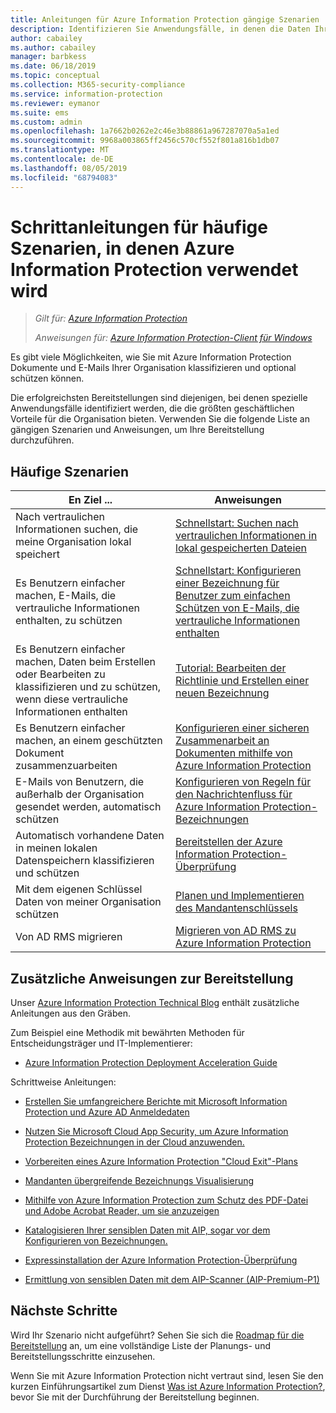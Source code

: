 ```yaml
---
title: Anleitungen für Azure Information Protection gängige Szenarien
description: Identifizieren Sie Anwendungsfälle, in denen die Daten Ihrer Organisation mithilfe Azure Information Protection klassifiziert und geschützt werden.
author: cabailey
ms.author: cabailey
manager: barbkess
ms.date: 06/18/2019
ms.topic: conceptual
ms.collection: M365-security-compliance
ms.service: information-protection
ms.reviewer: eymanor
ms.suite: ems
ms.custom: admin
ms.openlocfilehash: 1a7662b0262e2c46e3b88861a967287070a5a1ed
ms.sourcegitcommit: 9968a003865ff2456c570cf552f801a816b1db07
ms.translationtype: MT
ms.contentlocale: de-DE
ms.lasthandoff: 08/05/2019
ms.locfileid: "68794083"
---
```

# <a name="how-to-guides-for-common-scenarios-that-use-azure-information-protection"></a>Schrittanleitungen für häufige Szenarien, in denen Azure Information Protection verwendet wird

>*Gilt für: [Azure Information Protection](https://azure.microsoft.com/pricing/details/information-protection)*
>
> *Anweisungen für: [Azure Information Protection-Client für Windows](faqs.md#whats-the-difference-between-the-azure-information-protection-client-and-the-azure-information-protection-unified-labeling-client)*

Es gibt viele Möglichkeiten, wie Sie mit Azure Information Protection Dokumente und E-Mails Ihrer Organisation klassifizieren und optional schützen können. 

Die erfolgreichsten Bereitstellungen sind diejenigen, bei denen spezielle Anwendungsfälle identifiziert werden, die die größten geschäftlichen Vorteile für die Organisation bieten. Verwenden Sie die folgende Liste an gängigen Szenarien und Anweisungen, um Ihre Bereitstellung durchzuführen.

## <a name="common-scenarios"></a>Häufige Szenarien

|En Ziel ...|Anweisungen|
|----------------|---------------|
|Nach vertraulichen Informationen suchen, die meine Organisation lokal speichert|[Schnellstart: Suchen nach vertraulichen Informationen in lokal gespeicherten Dateien](quickstart-findsensitiveinfo.md)|
|Es Benutzern einfacher machen, E-Mails, die vertrauliche Informationen enthalten, zu schützen|[Schnellstart: Konfigurieren einer Bezeichnung für Benutzer zum einfachen Schützen von E-Mails, die vertrauliche Informationen enthalten](quickstart-label-dnf-protectedemail.md)|
|Es Benutzern einfacher machen, Daten beim Erstellen oder Bearbeiten zu klassifizieren und zu schützen, wenn diese vertrauliche Informationen enthalten| [Tutorial: Bearbeiten der Richtlinie und Erstellen einer neuen Bezeichnung](infoprotect-quick-start-tutorial.md)|
|Es Benutzern einfacher machen, an einem geschützten Dokument zusammenzuarbeiten|[Konfigurieren einer sicheren Zusammenarbeit an Dokumenten mithilfe von Azure Information Protection](secure-collaboration-documents.md)|
|E-Mails von Benutzern, die außerhalb der Organisation gesendet werden, automatisch schützen| [Konfigurieren von Regeln für den Nachrichtenfluss für Azure Information Protection-Bezeichnungen](configure-exo-rules.md)
|Automatisch vorhandene Daten in meinen lokalen Datenspeichern klassifizieren und schützen|[Bereitstellen der Azure Information Protection-Überprüfung](deploy-aip-scanner.md)|
|Mit dem eigenen Schlüssel Daten von meiner Organisation schützen| [Planen und Implementieren des Mandantenschlüssels](plan-implement-tenant-key.md)|
|Von AD RMS migrieren|[Migrieren von AD RMS zu Azure Information Protection](migrate-from-ad-rms-to-azure-rms.md)|

## <a name="additional-deployment-instructions"></a>Zusätzliche Anweisungen zur Bereitstellung

Unser [Azure Information Protection Technical Blog](https://aka.ms/AIPblog) enthält zusätzliche Anleitungen aus den Gräben.

Zum Beispiel eine Methodik mit bewährten Methoden für Entscheidungsträger und IT-Implementierer:

- [Azure Information Protection Deployment Acceleration Guide](https://techcommunity.microsoft.com/t5/Azure-Information-Protection/Azure-Information-Protection-Deployment-Acceleration-Guide/ba-p/334423)

Schrittweise Anleitungen:

- [Erstellen Sie umfangreichere Berichte mit Microsoft Information Protection und Azure AD Anmeldedaten](https://techcommunity.microsoft.com/t5/Azure-Information-Protection/Create-richer-reports-with-Microsoft-Information-Protection-and/ba-p/392713)

- [Nutzen Sie Microsoft Cloud App Security, um Azure Information Protection Bezeichnungen in der Cloud anzuwenden.](https://techcommunity.microsoft.com/t5/Azure-Information-Protection/Leverage-Microsoft-Cloud-App-Security-to-apply-Azure-Information/ba-p/388638)

- [Vorbereiten eines Azure Information Protection "Cloud Exit"-Plans](https://techcommunity.microsoft.com/t5/Azure-Information-Protection/How-to-prepare-an-Azure-Information-Protection-Cloud-Exit-plan/ba-p/382631)

- [Mandanten übergreifende Bezeichnungs Visualisierung](https://techcommunity.microsoft.com/t5/Azure-Information-Protection/Cross-Tenant-Label-Visualization/ba-p/356588)

- [Mithilfe von Azure Information Protection zum Schutz des PDF-Datei und Adobe Acrobat Reader, um sie anzuzeigen](https://techcommunity.microsoft.com/t5/Azure-Information-Protection/Using-Azure-Information-Protection-to-protect-PDF-s-and-Adobe/ba-p/282010)

- [Katalogisieren Ihrer sensiblen Daten mit AIP, sogar vor dem Konfigurieren von Bezeichnungen.](https://techcommunity.microsoft.com/t5/Azure-Information-Protection/Cataloging-your-Sensitive-Data-with-AIP-Even-Before-Configuring/ba-p/267241)

- [Expressinstallation der Azure Information Protection-Überprüfung](https://techcommunity.microsoft.com/t5/Azure-Information-Protection/Azure-Information-Protection-Scanner-Express-Installation/ba-p/265424)

- [Ermittlung von sensiblen Daten mit dem AIP-Scanner (AIP-Premium-P1)](https://techcommunity.microsoft.com/t5/Azure-Information-Protection/Discovery-of-Sensitive-Data-Using-the-AIP-Scanner-AIP-Premium-P1/ba-p/252040)

## <a name="next-steps"></a>Nächste Schritte

Wird Ihr Szenario nicht aufgeführt? Sehen Sie sich die [Roadmap für die Bereitstellung](deployment-roadmap.md) an, um eine vollständige Liste der Planungs- und Bereitstellungsschritte einzusehen.

Wenn Sie mit Azure Information Protection nicht vertraut sind, lesen Sie den kurzen Einführungsartikel zum Dienst [Was ist Azure Information Protection?](what-is-information-protection.md), bevor Sie mit der Durchführung der Bereitstellung beginnen.
